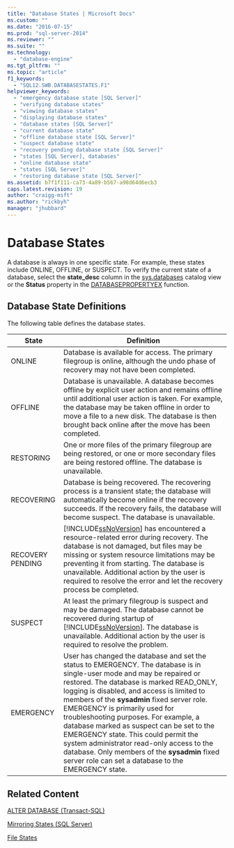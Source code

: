 ```yaml
---
title: "Database States | Microsoft Docs"
ms.custom: ""
ms.date: "2016-07-15"
ms.prod: "sql-server-2014"
ms.reviewer: ""
ms.suite: ""
ms.technology: 
  - "database-engine"
ms.tgt_pltfrm: ""
ms.topic: "article"
f1_keywords: 
  - "SQL12.SWB.DATABASESTATES.F1"
helpviewer_keywords: 
  - "emergency database state [SQL Server]"
  - "verifying database states"
  - "viewing database states"
  - "displaying database states"
  - "database states [SQL Server]"
  - "current database state"
  - "offline database state [SQL Server]"
  - "suspect database state"
  - "recovery pending database state [SQL Server]"
  - "states [SQL Server], databases"
  - "online database state"
  - "states [SQL Server]"
  - "restoring database state [SQL Server]"
ms.assetid: b7f1f111-ca73-4a89-b567-a98d64d6ecb3
caps.latest.revision: 19
author: "craigg-msft"
ms.author: "rickbyh"
manager: "jhubbard"
---
```

# Database States
  A database is always in one specific state. For example, these states include ONLINE, OFFLINE, or SUSPECT. To verify the current state of a database, select the **state_desc** column in the [sys.databases](../Topic/sys.databases%20\(Transact-SQL\).md) catalog view or the **Status** property in the [DATABASEPROPERTYEX](../Topic/DATABASEPROPERTYEX%20\(Transact-SQL\).md) function.  
  
## Database State Definitions  
 The following table defines the database states.  
  
|State|Definition|  
|-----------|----------------|  
|ONLINE|Database is available for access. The primary filegroup is online, although the undo phase of recovery may not have been completed.|  
|OFFLINE|Database is unavailable. A database becomes offline by explicit user action and remains offline until additional user action is taken. For example, the database may be taken offline in order to move a file to a new disk. The database is then brought back online after the move has been completed.|  
|RESTORING|One or more files of the primary filegroup are being restored, or one or more secondary files are being restored offline. The database is unavailable.|  
|RECOVERING|Database is being recovered. The recovering process is a transient state; the database will automatically become online if the recovery succeeds. If the recovery fails, the database will become suspect. The database is unavailable.|  
|RECOVERY PENDING|[!INCLUDE[ssNoVersion](../../includes/ssnoversion-md.md)] has encountered a resource-related error during recovery. The database is not damaged, but files may be missing or system resource limitations may be preventing it from starting. The database is unavailable. Additional action by the user is required to resolve the error and let the recovery process be completed.|  
|SUSPECT|At least the primary filegroup is suspect and may be damaged. The database cannot be recovered during startup of [!INCLUDE[ssNoVersion](../../includes/ssnoversion-md.md)]. The database is unavailable. Additional action by the user is required to resolve the problem.|  
|EMERGENCY|User has changed the database and set the status to EMERGENCY. The database is in single-user mode and may be repaired or restored. The database is marked READ_ONLY, logging is disabled, and access is limited to members of the **sysadmin** fixed server role. EMERGENCY is primarily used for troubleshooting purposes. For example, a database marked as suspect can be set to the EMERGENCY state. This could permit the system administrator read-only access to the database. Only members of the **sysadmin** fixed server role can set a database to the EMERGENCY state.|  
  
## Related Content  
 [ALTER DATABASE &#40;Transact-SQL&#41;](../Topic/ALTER%20DATABASE%20\(Transact-SQL\).md)  
  
 [Mirroring States &#40;SQL Server&#41;](../../2014/database-engine/mirroring-states-sql-server.md)  
  
 [File States](../../2014/database-engine/file-states.md)  
  
  